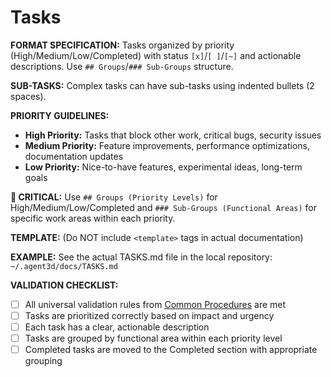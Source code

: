 # Tasks

**FORMAT SPECIFICATION:** Tasks organized by priority (High/Medium/Low/Completed) with status `[x]`/`[ ]`/`[~]` and actionable descriptions. Use `## Groups`/`### Sub-Groups` structure.

**SUB-TASKS:** Complex tasks can have sub-tasks using indented bullets (2 spaces).

**PRIORITY GUIDELINES:**
- **High Priority:** Tasks that block other work, critical bugs, security issues
- **Medium Priority:** Feature improvements, performance optimizations, documentation updates
- **Low Priority:** Nice-to-have features, experimental ideas, long-term goals

**🔗 CRITICAL:** Use `## Groups (Priority Levels)` for High/Medium/Low/Completed and `### Sub-Groups (Functional Areas)` for specific work areas within each priority.

**TEMPLATE:** (Do NOT include `<template>` tags in actual documentation)
<template>
# Tasks

## High Priority

### {{functional_area}} (e.g., Documentation & Guidelines)
- {{status}} {{task_name}} - {{task_description}}
- {{status}} {{task_name}} - {{task_description}}
  - {{status}} {{sub_task_name}} - {{sub_task_description}}
  - {{status}} {{sub_task_name}} - {{sub_task_description}}

### {{functional_area}} (e.g., Infrastructure & Tooling)
- {{status}} {{task_name}} - {{task_description}}
- {{status}} {{task_name}} - {{task_description}}

## Medium Priority

### {{functional_area}} (e.g., Feature Development)
- {{status}} {{task_name}} - {{task_description}}
- {{status}} {{task_name}} - {{task_description}}
  - {{status}} {{sub_task_name}} - {{sub_task_description}}

### {{functional_area}} (e.g., Quality & Testing)
- {{status}} {{task_name}} - {{task_description}}

## Low Priority

### {{functional_area}} (e.g., Future Enhancements)
- {{status}} {{task_name}} - {{task_description}}
- {{status}} {{task_name}} - {{task_description}}

## Completed

### {{functional_area}} (e.g., Documentation & Guidelines)
- [x] {{completed_task_name}} - {{completion_description}}
- [x] {{completed_task_name}} - {{completion_description}}
  - [x] {{completed_sub_task}} - {{sub_completion_description}}

### {{functional_area}} (e.g., Infrastructure & Tooling)
- [x] {{completed_task_name}} - {{completion_description}}
</template>

**EXAMPLE:** See the actual TASKS.md file in the local repository: `~/.agent3d/docs/TASKS.md`

**VALIDATION CHECKLIST:**
- [ ] All universal validation rules from [Common Procedures](../docs/COMMON-PROCEDURES.md#common-validation-checklist) are met
- [ ] Tasks are prioritized correctly based on impact and urgency
- [ ] Each task has a clear, actionable description
- [ ] Tasks are grouped by functional area within each priority level
- [ ] Completed tasks are moved to the Completed section with appropriate grouping
